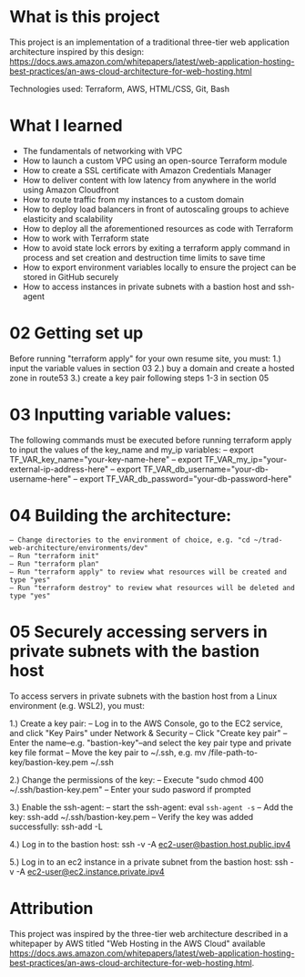 # What is this project
This project is an implementation of a traditional three-tier web application architecture inspired by this design:
https://docs.aws.amazon.com/whitepapers/latest/web-application-hosting-best-practices/an-aws-cloud-architecture-for-web-hosting.html

Technologies used: Terraform, AWS, HTML/CSS, Git, Bash

# What I learned
- The fundamentals of networking with VPC
- How to launch a custom VPC using an open-source Terraform module
- How to create a SSL certificate with Amazon Credentials Manager
- How to deliver content with low latency from anywhere in the world using Amazon Cloudfront
- How to route traffic from my instances to a custom domain
- How to deploy load balancers in front of autoscaling groups to achieve elasticity and scalability
- How to deploy all the aforementioned resources as code with Terraform
- How to work with Terraform state
- How to avoid state lock errors by exiting a terraform apply command in process and set creation and destruction time limits to save time
- How to export environment variables locally to ensure the project can be stored in GitHub securely
- How to access instances in private subnets with a bastion host and ssh-agent

# 02 Getting set up
Before running "terraform apply" for your own resume site, you must:
1.) input the variable values in section 03
2.) buy a domain and create a hosted zone in route53
3.) create a key pair following steps 1-3 in section 05

# 03 Inputting variable values:
The following commands must be executed before running terraform apply to input the values of the key_name and my_ip variables:
    – export TF_VAR_key_name="your-key-name-here"
    – export TF_VAR_my_ip="your-external-ip-address-here"
    – export TF_VAR_db_username="your-db-username-here"
    – export TF_VAR_db_password="your-db-password-here"

# 04 Building the architecture:
    – Change directories to the environment of choice, e.g. "cd ~/trad-web-architecture/environments/dev"
    – Run "terraform init"
    – Run "terraform plan"
    – Run "terraform apply" to review what resources will be created and type "yes"
    – Run "terraform destroy" to review what resources will be deleted and type "yes"

# 05 Securely accessing servers in private subnets with the bastion host
To access servers in private subnets with the bastion host from a Linux environment (e.g. WSL2), you must:

1.) Create a key pair:
    – Log in to the AWS Console, go to the EC2 service, and click "Key Pairs" under Network & Security
    – Click "Create key pair"
    – Enter the name–e.g. "bastion-key"–and select the key pair type and private key file format
    – Move the key pair to ~/.ssh, e.g. mv /file-path-to-key/bastion-key.pem ~/.ssh

2.) Change the permissions of the key:
    – Execute "sudo chmod 400 ~/.ssh/bastion-key.pem"
    – Enter your sudo pasword if prompted

3.) Enable the ssh-agent:
    – start the ssh-agent:  eval `ssh-agent -s` 
    – Add the key: ssh-add ~/.ssh/bastion-key.pem
    – Verify the key was added successfully: ssh-add -L

4.) Log in to the bastion host: ssh -v -A ec2-user@bastion.host.public.ipv4

5.) Log in to an ec2 instance in a private subnet from the bastion host: ssh -v -A ec2-user@ec2.instance.private.ipv4

# Attribution
This project was inspired by the three-tier web architecture described in a whitepaper by AWS titled "Web Hosting in the AWS Cloud" available https://docs.aws.amazon.com/whitepapers/latest/web-application-hosting-best-practices/an-aws-cloud-architecture-for-web-hosting.html.

